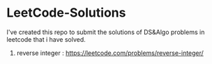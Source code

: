 # LeetCode-Solutions
I've created this repo to submit the solutions of DS&amp;Algo problems in leetcode that i have solved.
1. reverse integer : https://leetcode.com/problems/reverse-integer/ 
